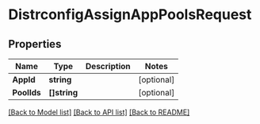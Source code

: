 # DistrconfigAssignAppPoolsRequest

## Properties

Name | Type | Description | Notes
------------ | ------------- | ------------- | -------------
**AppId** | **string** |  | [optional] 
**PoolIds** | **[]string** |  | [optional] 

[[Back to Model list]](../README.md#documentation-for-models) [[Back to API list]](../README.md#documentation-for-api-endpoints) [[Back to README]](../README.md)


